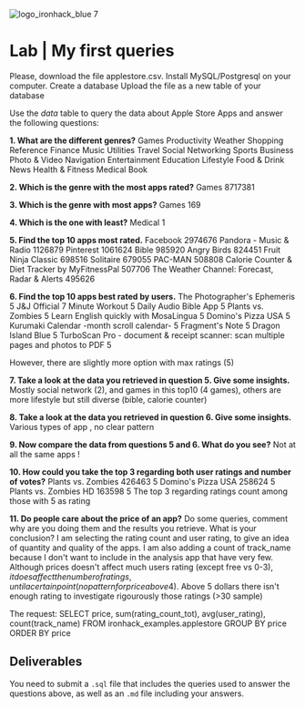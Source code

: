 ![logo_ironhack_blue 7](https://user-images.githubusercontent.com/23629340/40541063-a07a0a8a-601a-11e8-91b5-2f13e4e6b441.png)
# Lab | My first queries

Please, download the file applestore.csv.
Install MySQL/Postgresql on your computer.
Create a database
Upload the file as a new table of your database

Use the *data* table to query the data about Apple Store Apps and answer the following questions: 

**1. What are the different genres?**
Games
Productivity
Weather
Shopping
Reference
Finance
Music
Utilities
Travel
Social Networking
Sports
Business
Photo & Video
Navigation
Entertainment
Education
Lifestyle
Food & Drink
News
Health & Fitness
Medical
Book

**2. Which is the genre with the most apps rated?**
Games	8717381

**3. Which is the genre with most apps?**
Games	169

**4. Which is the one with least?**
Medical	1

**5. Find the top 10 apps most rated.**
Facebook	2974676
Pandora - Music & Radio	1126879
Pinterest	1061624
Bible	985920
Angry Birds	824451
Fruit Ninja Classic	698516
Solitaire	679055
PAC-MAN	508808
Calorie Counter & Diet Tracker by MyFitnessPal	507706
The Weather Channel: Forecast, Radar & Alerts	495626

**6. Find the top 10 apps best rated by users.**
The Photographer's Ephemeris	5
J&J Official 7 Minute Workout	5
Daily Audio Bible App	5
Plants vs. Zombies	5
Learn English quickly with MosaLingua	5
Domino's Pizza USA	5
Kurumaki Calendar -month scroll calendar-	5
Fragment's Note	5
Dragon Island Blue	5
TurboScan Pro - document & receipt scanner: scan multiple pages and photos to PDF	5

However, there are slightly more option with max ratings (5)

**7. Take a look at the data you retrieved in question 5. Give some insights.**
Mostly social network (2), and games in this top10 (4 games), others are more lifestyle but still diverse (bible, calorie counter)

**8. Take a look at the data you retrieved in question 6. Give some insights.**
Various types of app , no clear pattern

**9. Now compare the data from questions 5 and 6. What do you see?**
Not at all the same apps !

**10. How could you take the top 3 regarding both user ratings and number of votes?**
Plants vs. Zombies	426463	5
Domino's Pizza USA	258624	5
Plants vs. Zombies HD	163598	5
The top 3 regarding ratings count among those with 5 as rating

**11. Do people care about the price of an app?** Do some queries, comment why are you doing them and the results you retrieve. What is your conclusion?
I am selecting the rating count and user rating, to give an idea of quantity and quality of the apps. I am also adding a count of track_name because I don't want to include in the analysis app that have very few.
Although prices doesn't affect much users rating (except free vs 0-3$), it does affect the number of ratings, until a certain point (no pattern for price above 4$). Above 5 dollars there isn't enough rating to investigate rigourously those ratings (>30 sample)

The request:
SELECT price, sum(rating_count_tot), avg(user_rating), count(track_name)
FROM ironhack_examples.applestore
GROUP BY price
ORDER BY price


## Deliverables 
You need to submit a `.sql` file that includes the queries used to answer the questions above, as well as an `.md` file including your answers. 






